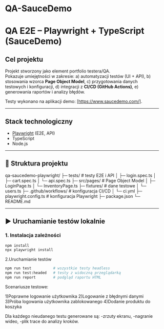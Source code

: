 # QA-SauceDemo

# QA E2E – Playwright + TypeScript (SauceDemo)

## Cel projektu
Projekt stworzony jako element portfolio testera/QA.  
Pokazuje umiejętności w zakresie:
a) automatyzacji testów (UI + API),
b) stosowania wzorca **Page Object Model**,
c) przygotowania danych testowych i konfiguracji,
d) integracji z **CI/CD (GitHub Actions)**,
e) generowania raportów i analizy błędów.

Testy wykonano na aplikacji demo: [https://www.saucedemo.com/].

---

##  Stack technologiczny
- [Playwright](https://playwright.dev/) (E2E, API)
- TypeScript
- Node.js

---

## 📂 Struktura projektu
qa-saucedemo-playwright/
├─ tests/ # testy E2E i API
│ ├─ login.spec.ts
│ ├─ cart.spec.ts
│ └─ api.spec.ts
├─ src/pages/ # Page Object Model
│ ├─ LoginPage.ts
│ └─ InventoryPage.ts
├─ fixtures/ # dane testowe
│ └─ users.ts
├─ .github/workflows/ # konfiguracja CI/CD
│ └─ ci.yml
├─ playwright.config.ts # konfiguracja Playwright
├─ package.json
└─ README.md

---

## ▶️ Uruchamianie testów lokalnie

### 1. Instalacja zależności
```bash
npm install
npx playwright install
```
2.Uruchamianie testów
```bash
npm run test          # wszystkie testy headless
npm run test:headed   # testy z widoczną przeglądarką
npm run report        # podgląd raportu HTML

```
Scenariusze testowe:

1)Poprawne logowanie użytkownika
2)Logowanie z błędnymi danymi
3)Próba logowania użytkownika zablokowanego
4)Dodanie produktu do koszyka

Dla każdego nieudanego testu generowane są:
-zrzuty ekranu,
-nagranie wideo,
-plik trace do analizy kroków.
